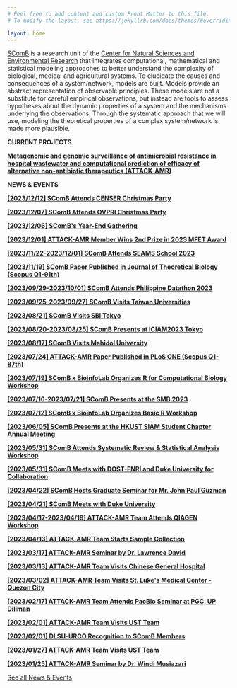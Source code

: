 ```yaml
---
# Feel free to add content and custom Front Matter to this file.
# To modify the layout, see https://jekyllrb.com/docs/themes/#overriding-theme-defaults

layout: home
---
```

[SComB](https://dlsu-scomb.github.io/) is a research unit of the [Center for Natural Sciences and Environmental Research](https://www.dlsu.edu.ph/research/research-centers/censer/?fbclid=IwAR2_ZT71u1OxhE9xfvIapV30DncFlfFUkhDu-uuX2Et4S7VO6peHvcDnyU8) that integrates computational, mathematical and statistical modeling approaches to better understand the complexity of biological, medical and agricultural systems. To elucidate the causes and consequences of a system/network, models are built. Models provide an abstract representation of observable principles. These models are not a substitute for careful empirical observations, but instead are tools to assess hypotheses about the dynamic properties of a system and the mechanisms underlying the observations. Through the systematic approach that we will use, modeling the theoretical properties of a complex system/network is made more plausible.

**CURRENT PROJECTS**

[**Metagenomic and genomic surveillance of antimicrobial resistance in hospital wastewater and computational prediction of efficacy of alternative non-antibiotic therapeutics (ATTACK-AMR)**](/projects/#attack_amr)

**NEWS & EVENTS**

[**[2023/12/12] SComB Attends CENSER Christmas Party**](/events/#censer-xmas20231212)

[**[2023/12/07] SComB Attends OVPRI Christmas Party**](/events/#vpri-xmas20231207)

[**[2023/12/06] SComB's Year-End Gathering**](/events/#xmas20231206)

[**[2023/12/01] ATTACK-AMR Member Wins 2nd Prize in 2023 MFET Award**](/events/#mfet20231201)

[**[2023/11/22-2023/12/01] SComB Attends SEAMS School 2023**](/events/#seams20231122)

[**[2023/11/19] SComB Paper Published in Journal of Theoretical Biology (Scopus Q1-91th)**](/events/#paper20231119)

[**[2023/09/29-2023/10/01] SComB Attends Philippine Datathon 2023**](/events/#datathon20230930)

[**[2023/09/25-2023/09/27] SComB Visits Taiwan Universities**](/events/#taiwan20230925)

[**[2023/08/21] SComB Visits SBI Tokyo**](/events/#visit20230821)

[**[2023/08/20-2023/08/25] SComB Presents at ICIAM2023 Tokyo**](/events/#iciam2023)

[**[2023/08/17] SComB Visits Mahidol University**](/events/#visit20230817)

[**[2023/07/24] ATTACK-AMR Paper Published in PLoS ONE (Scopus Q1-87th)**](/events/#paper20230724)

[**[2023/07/19] SComB x BioinfoLab Organizes R for Computational Biology Workshop**](/events/#workshop20230719)

[**[2023/07/16-2023/07/21] SComB Presents at the SMB 2023**](/events/#smb2023)

[**[2023/07/12] SComB x BioinfoLab Organizes Basic R Workshop**](/events/#workshop20230712)

[**[2023/06/05] SComB Presents at the HKUST SIAM Student Chapter Annual Meeting**](/events/#hkust20230605)

[**[2023/05/31] SComB Attends Systematic Review & Statistical Analysis Workshop**](/events/#talk20230531)

[**[2023/05/31] SComB Meets with DOST-FNRI and Duke University for Collaboration**](/events/#fnri20230531)

[**[2023/04/22] SComB Hosts Graduate Seminar for Mr. John Paul Guzman**](/events/#seminar20230422)

[**[2023/04/21] SComB Meets with Duke University**](/events/#david20230421)

[**[2023/04/17-2023/04/19] ATTACK-AMR Team Attends QIAGEN Workshop**](/events/#workshop20230417)

[**[2023/04/13] ATTACK-AMR Team Starts Sample Collection**](/events/#sample20230413)

[**[2023/03/17] ATTACK-AMR Seminar by Dr. Lawrence David**](/events/#seminar20230317)

[**[2023/03/13] ATTACK-AMR Team Visits Chinese General Hospital**](/events/#cgh_20230313)

[**[2023/03/02] ATTACK-AMR Team Visits St. Luke's Medical Center - Quezon City**](/events/#slmc_20230302)

[**[2023/02/17] ATTACK-AMR Team Attends PacBio Seminar at PGC, UP Diliman**](/events/#pgc_20230217)

[**[2023/02/01] ATTACK-AMR Team Visits UST Team**](/events/#ust_visit20230201)

[**[2023/02/01] DLSU-URCO Recognition to SComB Members**](/events/#urco_recog_2023)

[**[2023/01/27] ATTACK-AMR Team Visits UST Team**](/events/#ust_visit20230127)

[**[2023/01/25] ATTACK-AMR Seminar by Dr. Windi Musiazari**](/events/#seminar20230125)

[See all News & Events](/events)
